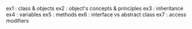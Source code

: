 

ex1 : class & objects
ex2 : object's concepts & principles
ex3 : inheritance
ex4 : variables
ex5 : methods
ex6 : interface vs abstract class
ex7 : access modifiers